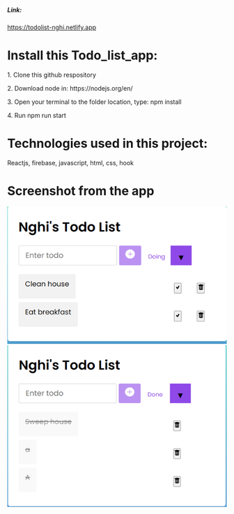 <h5>Link:</h5>
<a href="https://todolist-nghi.netlify.app/">
https://todolist-nghi.netlify.app</a>
<h1>Install this Todo_list_app:</h1>
<p>1. Clone this github respository</p>
<p>2. Download node in: https://nodejs.org/en/</p>
<p>3. Open your terminal to the folder location, type: npm install</p>
<p>4. Run npm run start</p>
<h1>Technologies used in this project:</h1>
<p>Reactjs, firebase, javascript, html, css, hook</p>
<h1>Screenshot from the app</h1>
<img src="./src/assets/Capture.PNG">
<img src="./src/assets/Capture1.PNG">

